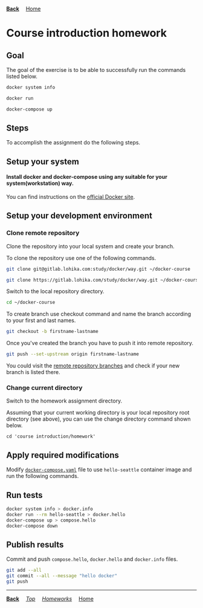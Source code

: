 **[Back](../README.md)**
&emsp;[Home](/README.md)

# Course introduction homework

## Goal
The goal of the exercise is to be able to successfully run the commands listed below.

```sh
docker system info
```
```sh
docker run
```
```sh
docker-compose up
```

## Steps

To accomplish the assignment do the following steps.

## Setup your system

#### Install docker and docker-compose using any suitable for your system(workstation) way.

You can find instructions on the [official Docker site](https://www.docker.com/get-started/).

## Setup your development environment

### Clone remote repository

Clone the repository into your local system and create your branch.

To clone the repository use one of the following commands.
```sh
git clone git@gitlab.lohika.com:study/docker/way.git ~/docker-course
```
```sh
git clone https://gitlab.lohika.com/study/docker/way.git ~/docker-course
```

Switch to the local repository directory.
```sh
cd ~/docker-course
```

To create branch use checkout command and name the branch according to your first and last names.
```sh
git checkout -b firstname-lastname
```

Once you've created the branch you have to push it into remote repository.
```sh
git push --set-upstream origin firstname-lastname
```

You could visit the [remote repository branches](https://gitlab.lohika.com/study/docker/way/-/branches) and check if your new branch is listed there.

### Change current directory

Switch to the homework assignment directory.

Assuming that your current working directory is your local repository root directory (see above), you can use the change directory command shown below.

```
cd 'course introduction/homework'
```

## Apply required modifications

Modify [`docker-compose.yaml`](./docker-compose.yaml) file to use `hello-seattle` container image and run the following commands.

## Run tests
```sh
docker system info > docker.info
docker run --rm hello-seattle > docker.hello
docker-compose up > compose.hello
docker-compose down
```

## Publish results

Commit and push `compose.hello`, `docker.hello` and `docker.info` files.

```sh
git add --all
git commit --all --message "hello docker"
git push
```

---
**[Back](../README.md)**
&emsp;*[Top](./README.md)*
&emsp;*[Homeworks](/README.md#homeworks)*
&emsp;[Home](/README.md)
